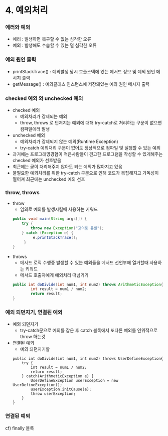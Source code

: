 # 4. 예외처리
### 에러와 예외
* 에러 : 발생하면 복구할 수 없는 심각한 오류
* 예외 : 발생해도 수습할 수 있는 덜 심각한 오류

### 예외 원인 출력
* printStackTrace() : 예외발생 당시 호출스택에 있는 메서드 정보  및 예외 원인 메시지 출력
* getMessage() : 예외클래스 인스턴스에 저장돼있는 예외 원인 메시지 출력

### checked 예외 와 unchecked 예외
* checked 예외
   * 예외처리가 강제되는 예외
   * throw, throws 로 던져지는 예외에 대해 try-catch로 처리하는 구문이 없으면 컴파일에러 발생
* unchecked 예외
   * 예외처리가 강제되지 않는 예외(Runtime Exception)
   * try-catch 예외처리 구문이 없어도 정상적으로 컴파일 및 실행할 수 있는 예외
* 과거에는 프로그래밍경험이 적은사람들이 견고한 프로그램을 작성할 수 있게해주는 checked  예외가 선호받음
* 최근에는 굳이 처리해주지 않아도 되는 예외가 많아지고 있음
* 불필요한 예외처리를 위한 try-catch 구문으로 인해 코드가 복잡해지고 가독성이 떨어져 최근에는 unchecked 예외 선호

### throw, throws
* throw
   * 임의로 예외를 발생시킬때 사용하는 키워드
   ```java
   public void main(String args[]) {
 	   try {
		   throw new Exception("고의로 유발");
	   } catch (Exception e) {
     		e.printStackTrace();
    	}
   }
   ```
* throws
   * 메서드 로직 수행중 발생할 수 있는 예외들을 메서드 선언부에 열거할때 사용하는 키워드
   * 메서드 호출자에게 예외처리 떠넘기기
   ```java
   public int doDivide(int num1, int num2) throws ArithmeticException{
		   int result = num1 / num2;
		   return result;
   }
   ```

### 예외 되던지기, 연결된 예외
* 예외 되던지기
   * try-catch문으로 예외를 잡은 후 catch 블록에서 또다른 예외를 인위적으로 throw 하는것
* 연결된 예외
   * 예외 되던지기할
   ```
   public int doDivide(int num1, int num2) throws UserDefineException{
	   try {
		   int result = num1 / num2;
		   return result;
	   } catch(ArithmeticException e) {
		   UserDefineException userException = new UserDefineException();
		   userException.initCause(e);
		   throw userException;
	   }
   }
   ```

### 연결된 예외

cf) finally 블록
<!--stackedit_data:
eyJoaXN0b3J5IjpbMTcyNTI3NjU2NywxMTgyNzc4MTA5XX0=
-->